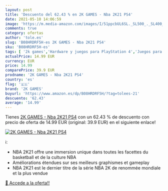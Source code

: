 ```yaml
---
layout: post
title: 'Descuento del 62.43 % en 2K GAMES - Nba 2K21 PS4'
date: 2021-05-10 14:06:59
image: 'https://m.media-amazon.com/images/I/51ppcbUL6SL._SL500_._SL400_.jpg'
comments: true
category: ofertas
author: 'tole.es'
slug: 'B08HRDRF5H-es 2K GAMES - Nba 2K21 PS4'
sku: 'B08HRDRF5H-es'
tags: [ '2k games','Hardware y juegos para PlayStation 4','Juegos para PlayStation 4','Videojuegos','ps4', ]
actualPrice: 14.99 EUR
currency: EUR
price: 14.99
comparePrice: 39.9 EUR
prodname: '2K GAMES - Nba 2K21 PS4'
country: 'es'
flag: '🇪🇸'
brand: '2K GAMES'
buyurl: 'https://www.amazon.es/dp/B08HRDRF5H/?tag=tolees-21'
descuento: '62.43'
average: '14.99'
---
```


Tienes [2K GAMES - Nba 2K21 PS4](https://www.amazon.es/dp/B08HRDRF5H/?tag=tolees-21) con un 62.43 % de descuento con precio de oferta de 14.99 EUR (original: 39.9 EUR) en el siguiente enlace!

[![2K GAMES - Nba 2K21 PS4](https://m.media-amazon.com/images/I/51ppcbUL6SL._SL500_._SL400_.jpg)](https://www.amazon.es/dp/B08HRDRF5H/?tag=tolees-21)

ℹ️:

- NBA 2K21 offre une immersion unique dans toutes les facettes du basketball et de la culture NBA
- Améliorations étendues sur ses meilleurs graphismes et gameplay
- NBA 2K21 est le dernier titre de la série NBA 2K de renommée mondiale et la plus vendue

[🛒 Accede a la oferta!!](https://www.amazon.es/dp/B08HRDRF5H/?tag=tolees-21)
